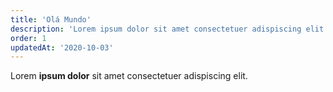 ```yaml
---
title: 'Olá Mundo'
description: 'Lorem ipsum dolor sit amet consectetuer adispiscing elit'
order: 1
updatedAt: '2020-10-03'
---
```


Lorem **ipsum dolor** sit amet consectetuer adispiscing elit.
